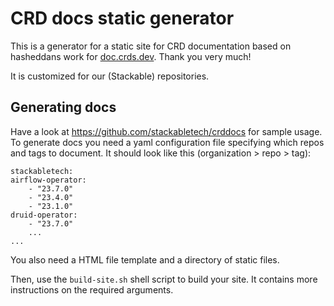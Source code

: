 # CRD docs static generator

This is a generator for a static site for CRD documentation based on hasheddans work for [doc.crds.dev](https://github.com/crdsdev/doc).
Thank you very much!

It is customized for our (Stackable) repositories.

## Generating docs

Have a look at https://github.com/stackabletech/crddocs for sample usage.
To generate docs you need a yaml configuration file specifying which repos and tags to document.
It should look like this (organization > repo > tag):

    stackabletech:
    airflow-operator:
        - "23.7.0"
        - "23.4.0"
        - "23.1.0"
    druid-operator:
        - "23.7.0"
        ...
    ...

You also need a HTML file template and a directory of static files.

Then, use the `build-site.sh` shell script to build your site.
It contains more instructions on the required arguments.
